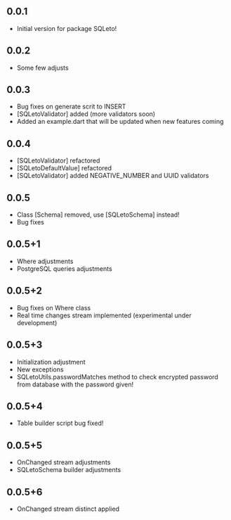 ## 0.0.1

- Initial version for package SQLeto!

## 0.0.2

- Some few adjusts

## 0.0.3

- Bug fixes on generate scrit to INSERT
- [SQLetoValidator] added (more validators soon)
- Added an example.dart that will be updated when new features coming

## 0.0.4

- [SQLetoValidator] refactored
- [SQLetoDefaultValue] refactored
- [SQLetoValidator] added NEGATIVE_NUMBER and UUID validators

## 0.0.5

- Class [Schema] removed, use [SQLetoSchema] instead!
- Bug fixes

## 0.0.5+1

- Where adjustments
- PostgreSQL queries adjustments

## 0.0.5+2

- Bug fixes on Where class
- Real time changes stream implemented (experimental under development)

## 0.0.5+3

- Initialization adjustment
- New exceptions
- SQLetoUtils.passwordMatches method to check encrypted password from database with the password given!

## 0.0.5+4

- Table builder script bug fixed!

## 0.0.5+5

- OnChanged stream adjustments
- SQLetoSchema builder adjustments

## 0.0.5+6

- OnChanged stream distinct applied